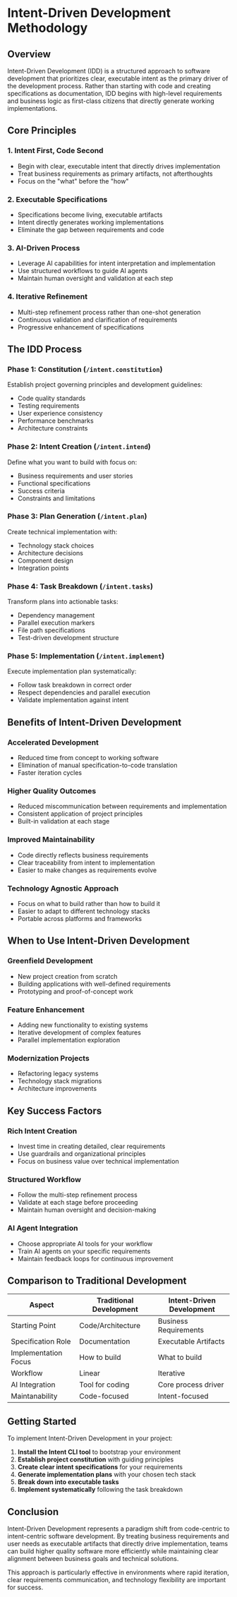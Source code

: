 # Intent-Driven Development Methodology

## Overview

Intent-Driven Development (IDD) is a structured approach to software development that prioritizes clear,
executable intent as the primary driver of the development process. Rather than starting with code and creating
specifications as documentation,
IDD begins with high-level requirements and business logic as first-class citizens that directly generate working implementations.

## Core Principles

### 1. **Intent First, Code Second**

- Begin with clear, executable intent that directly drives implementation
- Treat business requirements as primary artifacts, not afterthoughts
- Focus on the "what" before the "how"

### 2. **Executable Specifications**

- Specifications become living, executable artifacts
- Intent directly generates working implementations
- Eliminate the gap between requirements and code

### 3. **AI-Driven Process**

- Leverage AI capabilities for intent interpretation and implementation
- Use structured workflows to guide AI agents
- Maintain human oversight and validation at each step

### 4. **Iterative Refinement**

- Multi-step refinement process rather than one-shot generation
- Continuous validation and clarification of requirements
- Progressive enhancement of specifications

## The IDD Process

### Phase 1: Constitution (`/intent.constitution`)

Establish project governing principles and development guidelines:

- Code quality standards
- Testing requirements
- User experience consistency
- Performance benchmarks
- Architecture constraints

### Phase 2: Intent Creation (`/intent.intend`)

Define what you want to build with focus on:

- Business requirements and user stories
- Functional specifications
- Success criteria
- Constraints and limitations

### Phase 3: Plan Generation (`/intent.plan`)

Create technical implementation with:

- Technology stack choices
- Architecture decisions
- Component design
- Integration points

### Phase 4: Task Breakdown (`/intent.tasks`)

Transform plans into actionable tasks:

- Dependency management
- Parallel execution markers
- File path specifications
- Test-driven development structure

### Phase 5: Implementation (`/intent.implement`)

Execute implementation plan systematically:

- Follow task breakdown in correct order
- Respect dependencies and parallel execution
- Validate implementation against intent

## Benefits of Intent-Driven Development

### Accelerated Development

- Reduced time from concept to working software
- Elimination of manual specification-to-code translation
- Faster iteration cycles

### Higher Quality Outcomes

- Reduced miscommunication between requirements and implementation
- Consistent application of project principles
- Built-in validation at each stage

### Improved Maintainability

- Code directly reflects business requirements
- Clear traceability from intent to implementation
- Easier to make changes as requirements evolve

### Technology Agnostic Approach

- Focus on what to build rather than how to build it
- Easier to adapt to different technology stacks
- Portable across platforms and frameworks

## When to Use Intent-Driven Development

### Greenfield Development

- New project creation from scratch
- Building applications with well-defined requirements
- Prototyping and proof-of-concept work

### Feature Enhancement

- Adding new functionality to existing systems
- Iterative development of complex features
- Parallel implementation exploration

### Modernization Projects

- Refactoring legacy systems
- Technology stack migrations
- Architecture improvements

## Key Success Factors

### Rich Intent Creation

- Invest time in creating detailed, clear requirements
- Use guardrails and organizational principles
- Focus on business value over technical implementation

### Structured Workflow

- Follow the multi-step refinement process
- Validate at each stage before proceeding
- Maintain human oversight and decision-making

### AI Agent Integration

- Choose appropriate AI tools for your workflow
- Train AI agents on your specific requirements
- Maintain feedback loops for continuous improvement

## Comparison to Traditional Development

| Aspect | Traditional Development | Intent-Driven Development |
|--------|----------------------|---------------------------|
| Starting Point | Code/Architecture | Business Requirements |
| Specification Role | Documentation | Executable Artifacts |
| Implementation Focus | How to build | What to build |
| Workflow | Linear | Iterative |
| AI Integration | Tool for coding | Core process driver |
| Maintanability | Code-focused | Intent-focused |

## Getting Started

To implement Intent-Driven Development in your project:

1. **Install the Intent CLI tool** to bootstrap your environment
2. **Establish project constitution** with guiding principles
3. **Create clear intent specifications** for your requirements
4. **Generate implementation plans** with your chosen tech stack
5. **Break down into executable tasks**
6. **Implement systematically** following the task breakdown

## Conclusion

Intent-Driven Development represents a paradigm shift from code-centric to intent-centric software development.
By treating business requirements and user needs as executable artifacts that directly drive implementation,
teams can build higher quality software more efficiently while maintaining clear alignment between business goals and
technical solutions.

This approach is particularly effective in environments where rapid iteration, clear requirements communication, and
technology flexibility are important for success.
